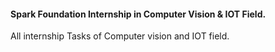 #### Spark Foundation Internship in Computer Vision &amp; IOT Field.<Br>

All internship Tasks of Computer vision and IOT field.


